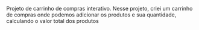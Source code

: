 Projeto de carrinho de compras interativo. Nesse projeto, criei um carrinho de compras onde podemos adicionar os produtos e sua quantidade, calculando o valor total dos produtos
